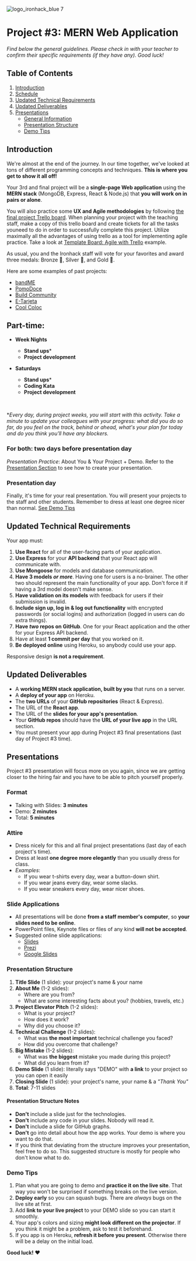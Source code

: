![logo_ironhack_blue 7](https://user-images.githubusercontent.com/23629340/40541063-a07a0a8a-601a-11e8-91b5-2f13e4e6b441.png)

# Project #3: MERN Web Application

*Find below the general guidelines. Please check in with your teacher to confirm their specific requirements (if they have any). Good luck!*

## Table of Contents

1. [Introduction](#introduction)
2. [Schedule](#schedule)
3. [Updated Technical Requirements](#updated-technical-requirements)
4. [Updated Deliverables](#updated-deliverables)
5. [Presentations](#presentations)
   - [General Information](#presentations)
   - [Presentation Structure](#presentation-structure)
   - [Demo Tips](#demo-tips)

## Introduction

We're almost at the end of the journey. In our time together, we've looked at tons of different programming concepts and techniques. **This is where you get to show it all off!**

Your 3rd and final project will be a **single-page Web application** using the **MERN stack** (MongoDB, Express, React & Node.js) that **you will work on in pairs or alone**.

You will also practice some **UX and Agile methodologies** by following [the final project Trello board](https://trello.com/b/vnXgh1Y8/trello-template-final-project). When planning your project with the teaching staff, make a copy of this trello board and create tickets for all the tasks youneed to do in order to successfully complete this project. Utilize maximally all the advantages of using trello as a tool for implementing agile practice. Take a look at [Template Board: Agile with Trello](https://trello.com/b/6otslC4i/template-board-agile-with-trello) example.

As usual, you and the Ironhack staff will vote for your favorites and award three medals: Bronze 🥉, Silver 🥈, and Gold 🥇.

<!-- **Medalists get to present in the Hackshow**, our public event for showcasing students. -->

Here are some examples of past projects:

- [bandME](https://bandme-pro.herokuapp.com/)
- [PomoDoce](https://pomodoce.herokuapp.com/)
- [Build Community](https://buildcommunity.herokuapp.com/)
- [E-Tarjeta](http://etarjeta.matthewkeil.com/)
- [Cool Coloc](https://cool-coloc.herokuapp.com/)

## Part-time:
- **Week Nights**
    - **Stand ups***
    - **Project development**

- **Saturdays**
    - **Stand ups***
    - **Coding Kata**
    - **Project development**
<br>

**Every day, during project weeks, you will start with this activity. Take a minute to update your colleagues with your progress: what did you do so far, do you feel on the track, behind or ahead, what's your plan for today and do you think you'll have any blockers.*


### For both: two days before presentation day ###

_Presentation Practice_: About You & Your Project + Demo. Refer to the [Presentation Section](#presentations) to see how to create your presentation. <br>
   
   
### Presentation day ###
Finally, it's time for your real presentation. You will present your projects to the staff and other students. Remember to dress at least one degree nicer than normal. 
[See Demo Tips](#demo-tips)

<!-- ### Monday - April 15th
- Concept Test
- Database Schema Planning -->

<!-- ### Wednesday - April 17th
- Building Reference App - part I
### Monday - April 22th
- Stand ups
- _Lesson_: Deploying Your React App
### Wednesday - April 24th
- Stand ups
### Saturday - April 27th
- Stand ups
- Kata
### Monday - April 29th
- Stand ups
### Wednesday - May 1st
- Stand ups
### Saturday - May 4th
- Stand ups
- Kata
### Monday - May 6th
- Stand ups
- Presentation practice
### Wednesday - May 8th
- Stand ups
- Presentation practice
### Saturday - May 11th
- Final Project Presentations
- Graduation 🚀🚀🚀 -->


## Updated Technical Requirements

Your app must:

1. **Use React** for all of the user-facing parts of your application.
2. **Use Express** for your **API backend** that your React app will communicate with.
3. **Use Mongoose** for models and database communication.
4. **Have 3 models _or more_**.
   Having one for users is a no-brainer.
   The other two should represent the main functionality of your app.
   Don't force it if having a 3rd model doesn't make sense.
5. **Have validation on its models** with feedback for users if their submission is invalid.
6. **Include sign up, log in & log out functionality** with encrypted passwords (or social logins) and authorization (logged in users can do extra things).
7. **Have _two_ repos on GitHub**. One for your React application and the other for your Express API backend.
8. Have at least **1 commit per day** that you worked on it.
9. **Be deployed online** using Heroku, so anybody could use your app.

Responsive design **is not a requirement**. <br>

## Updated Deliverables

- A **working MERN stack application, built by you** that runs on a server.
- A **deploy of your app** on Heroku.
- The **two URLs** of your **GitHub repositories** (React & Express).
- The URL of the **React app**.
- The URL of the **slides for your app's presentation**.
- Your **GitHub repos** should have the **URL of your live app** in the URL section.
- You must present your app during Project #3 final presentations (last day of Project #3 time).

<!-- Wireframes **are not a deliverable**. <br>
User stories **are not a deliverable**. -->

## Presentations

Project #3 presentation will focus more on you again, since we are getting closer to the hiring fair and you have to be able to pitch yourself properly.

### Format

- Talking with Slides: **3 minutes**
- Demo: **2 minutes**
- Total: **5 minutes**

### Attire

- Dress nicely for this and all final project presentations (last day of each project's time).
- Dress at least **one degree more elegantly** than you usually dress for class.
- _Examples_:
  - If you wear t-shirts every day, wear a button-down shirt.
  - If you wear jeans every day, wear some slacks.
  - If you wear sneakers every day, wear nicer shoes.

### Slide Applications

- All presentations will be done **from a staff member's computer**, so **your slides need to be online**.
- PowerPoint files, Keynote files or files of any kind **will not be accepted**.
- Suggested online slide applications:
  - [Slides](https://slides.com/)
  - [Prezi](https://prezi.com/)
  - [Google Slides](https://www.google.com/slides/about/)

### Presentation Structure

1. **Title Slide** (1 slide): your project's name & your name
2. **About Me** (1-2 slides):
   - Where are you from?
   - What are some interesting facts about you? (hobbies, travels, etc.)
3. **Project Elevator Pitch** (1-2 slides):
   - What is your project?
   - How does it work?
   - Why did you choose it?
4. **Technical Challenge** (1-2 slides):
   - What was **the most important** technical challenge you faced?
   - How did you overcome that challenge?
5. **Big Mistake** (1-2 slides):
   - What was **the biggest** mistake you made during this project?
   - What did you learn from it?
6. **Demo Slide** (1 slide): literally says "DEMO"
   with **a link** to your project so you can open it easily
7. **Closing Slide** (1 slide): your project's name, your name & a _"Thank You"_
8. **Total**: 7-11 slides

#### Presentation Structure Notes

- **Don't** include a slide just for the technologies.
- **Don't** include any code in your slides. Nobody will read it.
- **Don't** include a slide for GitHub graphs.
- **Don't** go into detail about how the app works. Your demo is where you want to do that.
- If you think that deviating from the structure improves your presentation, feel free to do so. This suggested structure is mostly for people who don't know what to do.

### Demo Tips

1. Plan what you are going to demo and **practice it on the live site**. That way you won't be surprised if something breaks on the live version.
2. **Deploy early** so you can squash bugs. There are _always_ bugs on the live site at first.
3. Add **link to your live project** to your DEMO slide so you can start it smoothly.
4. Your app's colors and sizing **might look different on the projector**. If you think it might be a problem, ask to test it beforehand.
5. If you app is on Heroku, **refresh it before you present**. Otherwise there will be a delay on the initial load.

**Good luck!** :heart: 
